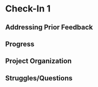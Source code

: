 # Check-In 1
## Addressing Prior Feedback

## Progress

## Project Organization

## Struggles/Questions